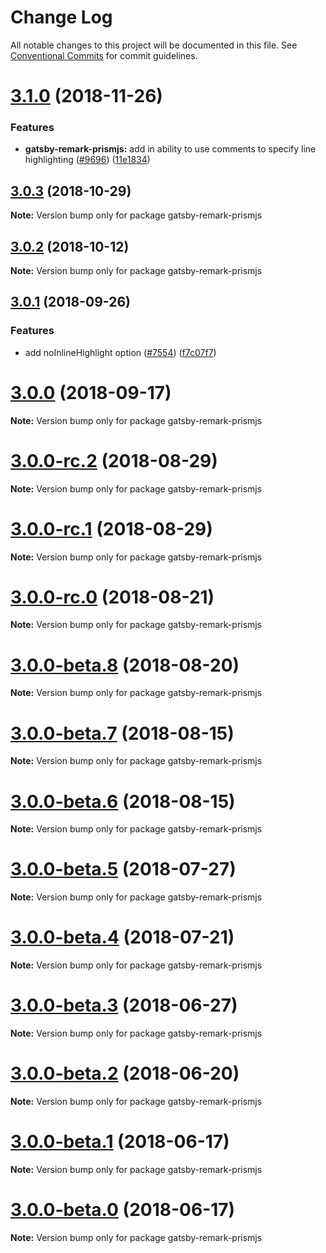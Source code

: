 # Change Log

All notable changes to this project will be documented in this file.
See [Conventional Commits](https://conventionalcommits.org) for commit guidelines.

<a name="3.1.0"></a>

# [3.1.0](https://github.com/gatsbyjs/gatsby/tree/master/packages/gatsby-remark-prismjs/compare/gatsby-remark-prismjs@3.0.3...gatsby-remark-prismjs@3.1.0) (2018-11-26)

### Features

- **gatsby-remark-prismjs:** add in ability to use comments to specify line highlighting ([#9696](https://github.com/gatsbyjs/gatsby/tree/master/packages/gatsby-remark-prismjs/issues/9696)) ([11e1834](https://github.com/gatsbyjs/gatsby/tree/master/packages/gatsby-remark-prismjs/commit/11e1834))

<a name="3.0.3"></a>

## [3.0.3](https://github.com/gatsbyjs/gatsby/tree/master/packages/gatsby-remark-prismjs/compare/gatsby-remark-prismjs@3.0.2...gatsby-remark-prismjs@3.0.3) (2018-10-29)

**Note:** Version bump only for package gatsby-remark-prismjs

<a name="3.0.2"></a>

## [3.0.2](https://github.com/gatsbyjs/gatsby/tree/master/packages/gatsby-remark-prismjs/compare/gatsby-remark-prismjs@3.0.1...gatsby-remark-prismjs@3.0.2) (2018-10-12)

**Note:** Version bump only for package gatsby-remark-prismjs

<a name="3.0.1"></a>

## [3.0.1](https://github.com/gatsbyjs/gatsby/tree/master/packages/gatsby-remark-prismjs/compare/gatsby-remark-prismjs@3.0.0...gatsby-remark-prismjs@3.0.1) (2018-09-26)

### Features

- add noInlineHighlight option ([#7554](https://github.com/gatsbyjs/gatsby/tree/master/packages/gatsby-remark-prismjs/issues/7554)) ([f7c07f7](https://github.com/gatsbyjs/gatsby/tree/master/packages/gatsby-remark-prismjs/commit/f7c07f7))

<a name="3.0.0"></a>

# [3.0.0](https://github.com/gatsbyjs/gatsby/tree/master/packages/gatsby-remark-prismjs/compare/gatsby-remark-prismjs@3.0.0-rc.2...gatsby-remark-prismjs@3.0.0) (2018-09-17)

**Note:** Version bump only for package gatsby-remark-prismjs

<a name="3.0.0-rc.2"></a>

# [3.0.0-rc.2](https://github.com/gatsbyjs/gatsby/tree/master/packages/gatsby-remark-prismjs/compare/gatsby-remark-prismjs@3.0.0-rc.1...gatsby-remark-prismjs@3.0.0-rc.2) (2018-08-29)

**Note:** Version bump only for package gatsby-remark-prismjs

<a name="3.0.0-rc.1"></a>

# [3.0.0-rc.1](https://github.com/gatsbyjs/gatsby/tree/master/packages/gatsby-remark-prismjs/compare/gatsby-remark-prismjs@3.0.0-rc.0...gatsby-remark-prismjs@3.0.0-rc.1) (2018-08-29)

**Note:** Version bump only for package gatsby-remark-prismjs

<a name="3.0.0-rc.0"></a>

# [3.0.0-rc.0](https://github.com/gatsbyjs/gatsby/tree/master/packages/gatsby-remark-prismjs/compare/gatsby-remark-prismjs@3.0.0-beta.8...gatsby-remark-prismjs@3.0.0-rc.0) (2018-08-21)

**Note:** Version bump only for package gatsby-remark-prismjs

<a name="3.0.0-beta.8"></a>

# [3.0.0-beta.8](https://github.com/gatsbyjs/gatsby/tree/master/packages/gatsby-remark-prismjs/compare/gatsby-remark-prismjs@3.0.0-beta.7...gatsby-remark-prismjs@3.0.0-beta.8) (2018-08-20)

**Note:** Version bump only for package gatsby-remark-prismjs

<a name="3.0.0-beta.7"></a>

# [3.0.0-beta.7](https://github.com/gatsbyjs/gatsby/tree/master/packages/gatsby-remark-prismjs/compare/gatsby-remark-prismjs@3.0.0-beta.6...gatsby-remark-prismjs@3.0.0-beta.7) (2018-08-15)

**Note:** Version bump only for package gatsby-remark-prismjs

<a name="3.0.0-beta.6"></a>

# [3.0.0-beta.6](https://github.com/gatsbyjs/gatsby/tree/master/packages/gatsby-remark-prismjs/compare/gatsby-remark-prismjs@3.0.0-beta.5...gatsby-remark-prismjs@3.0.0-beta.6) (2018-08-15)

**Note:** Version bump only for package gatsby-remark-prismjs

<a name="3.0.0-beta.5"></a>

# [3.0.0-beta.5](https://github.com/gatsbyjs/gatsby/tree/master/packages/gatsby-remark-prismjs/compare/gatsby-remark-prismjs@3.0.0-beta.4...gatsby-remark-prismjs@3.0.0-beta.5) (2018-07-27)

**Note:** Version bump only for package gatsby-remark-prismjs

<a name="3.0.0-beta.4"></a>

# [3.0.0-beta.4](https://github.com/gatsbyjs/gatsby/tree/master/packages/gatsby-remark-prismjs/compare/gatsby-remark-prismjs@3.0.0-beta.3...gatsby-remark-prismjs@3.0.0-beta.4) (2018-07-21)

**Note:** Version bump only for package gatsby-remark-prismjs

<a name="3.0.0-beta.3"></a>

# [3.0.0-beta.3](https://github.com/gatsbyjs/gatsby/tree/master/packages/gatsby-remark-prismjs/compare/gatsby-remark-prismjs@3.0.0-beta.2...gatsby-remark-prismjs@3.0.0-beta.3) (2018-06-27)

**Note:** Version bump only for package gatsby-remark-prismjs

<a name="3.0.0-beta.2"></a>

# [3.0.0-beta.2](https://github.com/gatsbyjs/gatsby/tree/master/packages/gatsby-remark-prismjs/compare/gatsby-remark-prismjs@3.0.0-beta.1...gatsby-remark-prismjs@3.0.0-beta.2) (2018-06-20)

**Note:** Version bump only for package gatsby-remark-prismjs

<a name="3.0.0-beta.1"></a>

# [3.0.0-beta.1](https://github.com/gatsbyjs/gatsby/tree/master/packages/gatsby-remark-prismjs/compare/gatsby-remark-prismjs@3.0.0-beta.0...gatsby-remark-prismjs@3.0.0-beta.1) (2018-06-17)

**Note:** Version bump only for package gatsby-remark-prismjs

<a name="3.0.0-beta.0"></a>

# [3.0.0-beta.0](https://github.com/gatsbyjs/gatsby/tree/master/packages/gatsby-remark-prismjs/compare/gatsby-remark-prismjs@2.0.4...gatsby-remark-prismjs@3.0.0-beta.0) (2018-06-17)

**Note:** Version bump only for package gatsby-remark-prismjs
